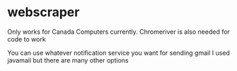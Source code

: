 # webscraper

Only works for Canada Computers currently.
Chromeriver is also needed for code to work

You can use whatever notification service you want for sending gmail I used javamail but there are many other options
